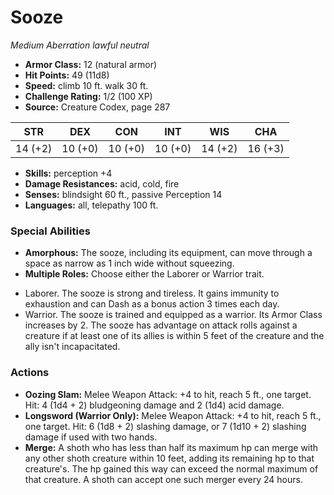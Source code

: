 # Sooze

*Medium* *Aberration* *lawful neutral*

- **Armor Class:** 12 (natural armor)
- **Hit Points:** 49 (11d8)
- **Speed:** climb 10 ft. walk 30 ft.
- **Challenge Rating:** 1/2 (100 XP)
- **Source:** Creature Codex, page 287

| STR | DEX | CON | INT | WIS | CHA |
| --- | --- | --- | --- | --- | --- |
| 14 (+2) | 10 (+0) | 10 (+0) | 10 (+0) | 14 (+2) | 16 (+3) |

- **Skills:** perception +4
- **Damage Resistances:** acid, cold, fire
- **Senses:** blindsight 60 ft., passive Perception 14
- **Languages:** all, telepathy 100 ft.

### Special Abilities

- **Amorphous:** The sooze, including its equipment, can move through a space as narrow as 1 inch wide without squeezing.
- **Multiple Roles:** Choose either the Laborer or Warrior trait. 
* Laborer. The sooze is strong and tireless. It gains immunity to exhaustion and can Dash as a bonus action 3 times each day. 
* Warrior. The sooze is trained and equipped as a warrior. Its Armor Class increases by 2. The sooze has advantage on attack rolls against a creature if at least one of its allies is within 5 feet of the creature and the ally isn't incapacitated.

### Actions

- **Oozing Slam:** Melee Weapon Attack: +4 to hit, reach 5 ft., one target. Hit: 4 (1d4 + 2) bludgeoning damage and 2 (1d4) acid damage.
- **Longsword (Warrior Only):** Melee Weapon Attack: +4 to hit, reach 5 ft., one target. Hit: 6 (1d8 + 2) slashing damage, or 7 (1d10 + 2) slashing damage if used with two hands.
- **Merge:** A shoth who has less than half its maximum hp can merge with any other shoth creature within 10 feet, adding its remaining hp to that creature's. The hp gained this way can exceed the normal maximum of that creature. A shoth can accept one such merger every 24 hours.


